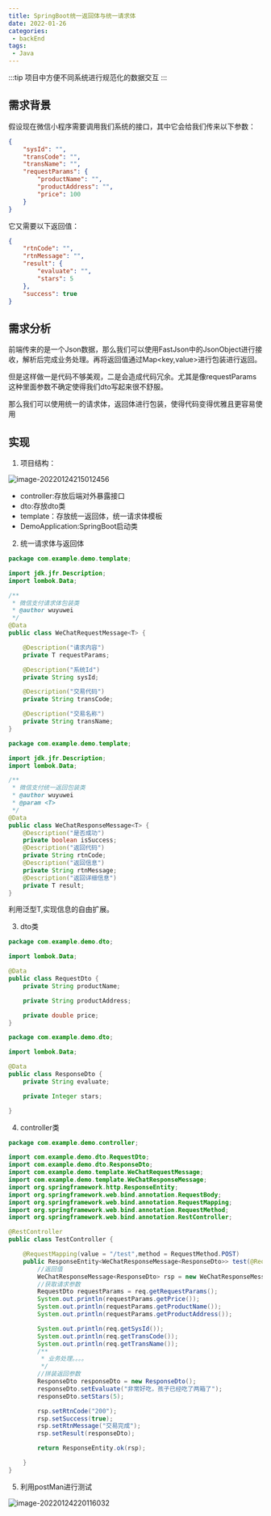 ```yaml
---
title: SpringBoot统一返回体与统一请求体
date: 2022-01-26
categories:
 - backEnd
tags:
 - Java
---
```


:::tip
项目中方便不同系统进行规范化的数据交互
:::


## 需求背景

假设现在微信小程序需要调用我们系统的接口，其中它会给我们传来以下参数：

```json
{
    "sysId": "",
    "transCode": "",
    "transName": "",
    "requestParams": {
        "productName": "",
        "productAddress": "",
        "price": 100
    }
}
```

它又需要以下返回值：

```json
{
    "rtnCode": "",
    "rtnMessage": "",
    "result": {
        "evaluate": "",
        "stars": 5
    },
    "success": true
}
```

## 需求分析

前端传来的是一个Json数据，那么我们可以使用FastJson中的JsonObject进行接收，解析后完成业务处理。再将返回值通过Map<key,value>进行包装进行返回。

但是这样做一是代码不够美观，二是会造成代码冗余。尤其是像requestParams这种里面参数不确定使得我们dto写起来很不舒服。

那么我们可以使用统一的请求体，返回体进行包装，使得代码变得优雅且更容易使用

## 实现

1. 项目结构：

![image-20220124215012456](https://md-img-market.oss-cn-beijing.aliyuncs.com/img/image-20220124215012456.png)

* controller:存放后端对外暴露接口
* dto:存放dto类
* template：存放统一返回体，统一请求体模板
* DemoApplication:SpringBoot启动类

2. 统一请求体与返回体

```java
package com.example.demo.template;

import jdk.jfr.Description;
import lombok.Data;

/**
 * 微信支付请求体包装类
 * @author wuyuwei
 */
@Data
public class WeChatRequestMessage<T> {

    @Description("请求内容")
    private T requestParams;

    @Description("系统Id")
    private String sysId;

    @Description("交易代码")
    private String transCode;

    @Description("交易名称")
    private String transName;
}
```

```java
package com.example.demo.template;

import jdk.jfr.Description;
import lombok.Data;

/**
 * 微信支付统一返回包装类
 * @author wuyuwei
 * @param <T>
 */
@Data
public class WeChatResponseMessage<T> {
    @Description("是否成功")
    private boolean isSuccess;
    @Description("返回代码")
    private String rtnCode;
    @Description("返回信息")
    private String rtnMessage;
    @Description("返回详细信息")
    private T result;
}
```

利用泛型T,实现信息的自由扩展。

3. dto类

```java
package com.example.demo.dto;

import lombok.Data;

@Data
public class RequestDto {
    private String productName;

    private String productAddress;

    private double price;
}
```

```java
package com.example.demo.dto;

import lombok.Data;

@Data
public class ResponseDto {
    private String evaluate;

    private Integer stars;

}
```

4. controller类

```java
package com.example.demo.controller;

import com.example.demo.dto.RequestDto;
import com.example.demo.dto.ResponseDto;
import com.example.demo.template.WeChatRequestMessage;
import com.example.demo.template.WeChatResponseMessage;
import org.springframework.http.ResponseEntity;
import org.springframework.web.bind.annotation.RequestBody;
import org.springframework.web.bind.annotation.RequestMapping;
import org.springframework.web.bind.annotation.RequestMethod;
import org.springframework.web.bind.annotation.RestController;

@RestController
public class TestController {

    @RequestMapping(value = "/test",method = RequestMethod.POST)
    public ResponseEntity<WeChatResponseMessage<ResponseDto>> test(@RequestBody WeChatRequestMessage<RequestDto> req){
        //返回值
        WeChatResponseMessage<ResponseDto> rsp = new WeChatResponseMessage<>();
        //获取请求参数
        RequestDto requestParams = req.getRequestParams();
        System.out.println(requestParams.getPrice());
        System.out.println(requestParams.getProductName());
        System.out.println(requestParams.getProductAddress());

        System.out.println(req.getSysId());
        System.out.println(req.getTransCode());
        System.out.println(req.getTransName());
        /**
         * 业务处理。。。。
         */
        //拼装返回参数
        ResponseDto responseDto = new ResponseDto();
        responseDto.setEvaluate("非常好吃，孩子已经吃了两箱了");
        responseDto.setStars(5);

        rsp.setRtnCode("200");
        rsp.setSuccess(true);
        rsp.setRtnMessage("交易完成");
        rsp.setResult(responseDto);

        return ResponseEntity.ok(rsp);

    }
}
```

5. 利用postMan进行测试

![image-20220124220116032](https://md-img-market.oss-cn-beijing.aliyuncs.com/img/image-20220124220116032.png)

